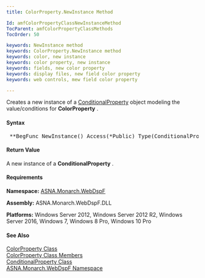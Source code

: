 ```yaml
---
title: ColorProperty.NewInstance Method

Id: amfColorPropertyClassNewInstanceMethod
TocParent: amfColorPropertyClassMethods
TocOrder: 50

keywords: NewInstance method
keywords: ColorProperty.NewInstance method
keywords: color, new instance
keywords: color property, new instance
keywords: fields, new color property
keywords: display files, new field color property
keywords: web controls, mew field color property

---
```


Creates a new instance of a [ ConditionalProperty](amfConditionalPropertyClass.html) object modeling the value/conditions for **ColorProperty** .

#### Syntax
<pre class="syntax"> **BegFunc NewInstance() Access(*Public) Type(ConditionalProperty) Modifier(*overrides)** </pre>

#### Return Value
A new instance of a **ConditionalProperty** .
<!-- -->

#### Requirements
**Namespace:** [ASNA.Monarch.WebDspF](amfWebDspFNamespace.html)

**Assembly:** ASNA.Monarch.WebDspF.DLL

**Platforms:** Windows Server 2012, Windows Server 2012 R2, Windows Server 2016, Windows 7, Windows 8 Pro, Windows 10 Pro
<!-- end -->

#### See Also
[ ColorProperty Class](amfColorPropertyClass.html) <br clear="none" /> [ ColorProperty Class Members](amfColorPropertyClassMembers.html) <br clear="none" /> [ ConditionalProperty Class](amfConditionalPropertyClass.html) <br clear="none" /> [ ASNA.Monarch.WebDspF Namespace](amfWebDspFNamespace.html) 
